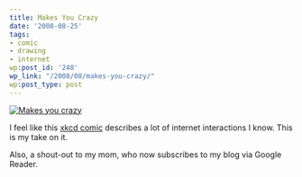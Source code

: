 ```yaml
---
title: Makes You Crazy
date: '2008-08-25'
tags:
- comic
- drawing
- internet
wp:post_id: '248'
wp_link: "/2008/08/makes-you-crazy/"
wp:post_type: post
---
```


[ ![Makes you crazy](http://farm4.static.flickr.com/3279/2798817264_83b877ccd5.jpg) ](http://www.flickr.com/photos/bensheldon/2798817264/ "Makes you crazy by bensheldon, on Flickr")

I feel like this [xkcd comic](http://xkcd.com/281/) describes a lot of internet interactions I know. This is my take on it.

Also, a shout-out to my mom, who now subscribes to my blog via Google Reader.
